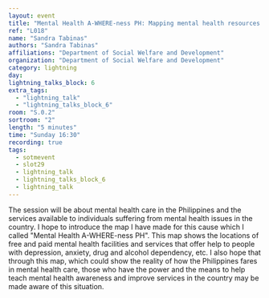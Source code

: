 ```yaml
---
layout: event
title: "Mental Health A-WHERE-ness PH: Mapping mental health resources in the Philippines"
ref: "L018"
name: "Sandra Tabinas"
authors: "Sandra Tabinas"
affiliations: "Department of Social Welfare and Development"
organization: "Department of Social Welfare and Development"
category: lightning
day: 
lightning_talks_block: 6
extra_tags:
  - "lightning_talk"
  - "lightning_talks_block_6"
room: "S.0.2"
sortroom: "2"
length: "5 minutes"
time: "Sunday 16:30"
recording: true
tags:
  - sotmevent
  - slot29
  - lightning_talk
  - lightning_talks_block_6
  - lightning_talk
---
```

The session will be about mental health care in the Philippines and the services available to individuals suffering from mental health issues in the country. I hope to introduce the map I have made for this cause which I called &#34;Mental Health A-WHERE-ness PH&#34;. This map shows the locations of free and paid mental health facilities and services that offer help to people with depression, anxiety, drug and alcohol dependency, etc. I also hope that through this map, which could show the reality of how the Philippines fares in mental health care, those who have the power and the means to help teach mental health awareness and improve services in the country may be made aware of this situation.